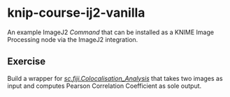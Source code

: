 knip-course-ij2-vanilla
=======================

An example ImageJ2 *Command* that can be installed as a KNIME Image Processing node via the ImageJ2 integration.

Exercise
--------

Build a wrapper for [*sc.fiji.Colocalisation_Analysis*](https://github.com/fiji/Colocalisation_Analysis) that takes two images as input and computes Pearson Correlation Coefficient as sole output.

